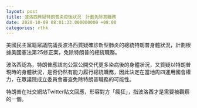```yaml
---
layout: post
title: 波洛西質疑特朗普染疫後狀況　計劃免除其職務
date: 2020-10-09 08:01:33.000000000 +08:00
categories: rthk
---
```


美國民主黨籍眾議院議長波洛西質疑確診新型肺炎的總統特朗普身體狀況，計劃根據美國憲法第25修正案，免除特朗普的總統職務。

波洛西認為，特朗普應該向公眾公開交代更多染病後的身體狀況，又質疑以特朗普現時的身體狀況，是否仍然有能力履行總統職務，因此決定在當地周四運用國會權力，在眾議院成立委員會審查免除特朗普職務的可能性。

特朗普在社交網站Twitter貼文回應，形容對方「瘋狂」，指波洛西才是需要被觀察的一個。
